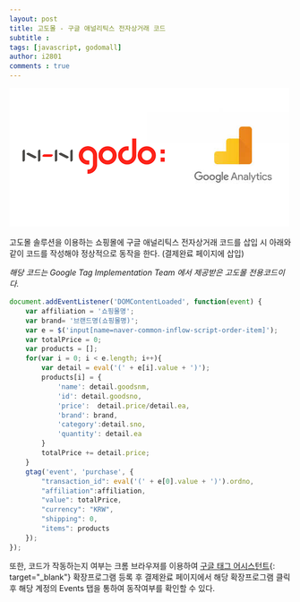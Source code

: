 ```yaml
---
layout: post
title: 고도몰 - 구글 애널리틱스 전자상거래 코드
subtitle :
tags: [javascript, godomall]
author: i2801
comments : true
---
```


![hashids.js](/assets/post/godo_google.png)

고도몰 솔루션을 이용하는 쇼핑몰에 구글 애널리틱스 전자상거래 코드를 삽입 시 아래와 같이 코드를 작성해야 정상적으로 동작을 한다. (결제완료 페이지에 삽입)

*해당 코드는 Google Tag Implementation Team 에서 제공받은 고도몰 전용코드이다.*
```javascript
document.addEventListener('DOMContentLoaded', function(event) {
    var affiliation = '쇼핑몰명';
    var brand= '브랜드명(쇼핑몰명)';
    var e = $('input[name=naver-common-inflow-script-order-item]');
    var totalPrice = 0;
    var products = [];
    for(var i = 0; i < e.length; i++){
        var detail = eval('(' + e[i].value + ')');
        products[i] = {
            'name': detail.goodsnm,
            'id': detail.goodsno,
            'price':  detail.price/detail.ea,
            'brand': brand,
            'category':detail.sno,
            'quantity': detail.ea
        }
        totalPrice += detail.price;
    }
    gtag('event', 'purchase', {
        "transaction_id": eval('(' + e[0].value + ')').ordno,
        "affiliation":affiliation,
        "value": totalPrice,
        "currency": "KRW",
        "shipping": 0,
        "items": products
    });
});
```

또한, 코드가 작동하는지 여부는 크롬 브라우져를 이용하여 [구글 태그 어시스턴트](https://chrome.google.com/webstore/detail/tag-assistant-by-google/kejbdjndbnbjgmefkgdddjlbokphdefk?hl=ko){: target="_blank"} 확장프로그램 등록 후 결제완료 페이지에서 해당 확장프로그램 클릭 후 해당 계정의 Events 탭을 통하여 동작여부를 확인할 수 있다.



